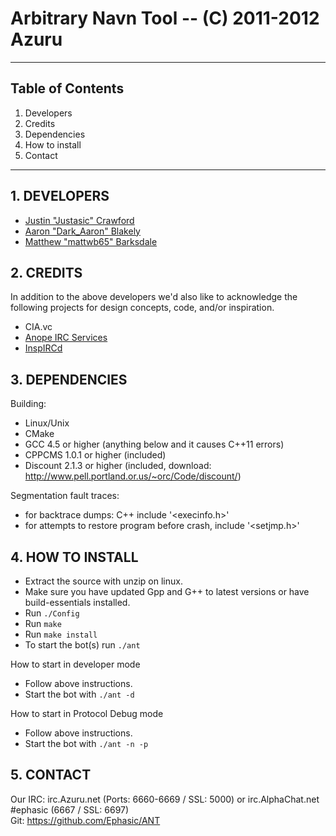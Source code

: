Arbitrary Navn Tool -- (C) 2011-2012 Azuru
============================================================
------------------------------------------------------------

## Table of Contents
1.   Developers
2.   Credits
3.   Dependencies
4.   How to install
5.   Contact

------------------------------------------------------------

## 1. DEVELOPERS
+ [Justin "Justasic" Crawford](https://github.com/Justasic)
+ [Aaron "Dark_Aaron" Blakely](https://github.com/ablakely)
+ [Matthew "mattwb65" Barksdale](https://github.com/mattwb65)

## 2. CREDITS
In addition to the above developers we'd also like to acknowledge the 
following
projects for design concepts, code, and/or inspiration.

+ CIA.vc
+ [Anope IRC Services](http://anope.org)
+ [InspIRCd](http://inspircd.org)

## 3. DEPENDENCIES
Building:  
  - Linux/Unix  
  - CMake  
  - GCC 4.5 or higher (anything below and it causes C++11 errors)  
  - CPPCMS 1.0.1 or higher (included)  
  - Discount 2.1.3 or higher (included, download: 
http://www.pell.portland.or.us/~orc/Code/discount/)  

Segmentation fault traces:  
  - for backtrace dumps: C++ include '\<execinfo.h\>'  
  - for attempts to restore program before crash, include '\<setjmp.h\>'

## 4. HOW TO INSTALL
- Extract the source with unzip on linux.
- Make sure you have updated Gpp and G++ to latest versions or have 
build-essentials installed.
- Run `./Config`
- Run `make`
- Run `make install`
- To start the bot(s) run `./ant`

How to start in developer mode
- Follow above instructions.
- Start the bot with `./ant -d`

How to start in Protocol Debug mode
- Follow above instructions.
- Start the bot with `./ant -n -p`

## 5. CONTACT
Our IRC: irc.Azuru.net (Ports: 6660-6669 / SSL: 5000)  or irc.AlphaChat.net #ephasic (6667 / SSL: 6697)  
Git: https://github.com/Ephasic/ANT
